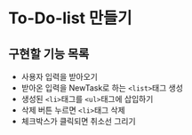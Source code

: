 # To-Do-list 만들기
## 구현할 기능 목록
- 사용자 입력을 받아오기
- 받아온 입력을 NewTask로 하는 `<list>`태그 생성
- 생성된 `<li>`태그를 `<ul>`태그에 삽입하기
- 삭제 버튼 누르면 `<li>`태그 삭제
- 체크박스가 클릭되면 취소선 그리기